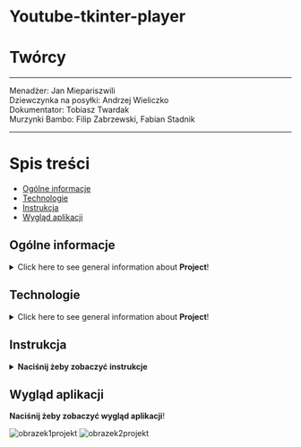 # Youtube-tkinter-player

# Twórcy
--------------------------------------------------

Menadżer: Jan Miepariszwili<br>
Dziewczynka na posyłki: Andrzej Wieliczko <br>
Dokumentator: Tobiasz Twardak <br>
Murzynki Bambo: Filip Zabrzewski, Fabian Stadnik

---------------------------------------------------



# Spis treści
* [Ogólne informacje](#ogólne-informacje)
* [Technologie](#technologie)
* [Instrukcja](#instrukcja)
* [Wygląd aplikacji](#wygląd-aplikacji)




## Ogólne informacje
<details>
<summary>Click here to see general information about <b>Project</b>!</summary>
Program  służy do wyszukiwania filmików na youtubie i pobierania ich.
</details>

## Technologie
<details>
<summary>Click here to see general information about <b>Project</b>!</summary>
<b>Lorem ipsum</b>. Lorem ipsumLorem ipsumLorem ipsumLorem ipsumLorem
ipsumLorem ipsumLorem ipsumLorem ipsumLorem ipsumLorem ipsumLorem ipsumLorem
</details>


## Instrukcja
<details>
<summary><b>Naciśnij żeby zobaczyć instrukcje</b> </summary>
<b>1</b>. Komendy potrzebne do pobrania odpowienich bibliotek: <br>
    - pip install requests <br>
    - pip install yt-dlp<br>
    - pip install tkinter<br> <br>
<b>2</b>. Uruchom plik GUI2.py<br> <br>
<b>3</b>. Wpisz w polu wyszukiwania nazwę filmu który cię interesuje. Po naciśnięciu wybranego wyniku link do tego filmu skopiuje się do schowka.<br> <br>
<b>4</b>. Następnie naciśnij na przycisk open downloader, wklej link w odpowiednim oknie, wpisz format w oknie obok(działa tylko mp4) i  naciśnij przycisk download <br> <br>
<b>5</b>. Film zostanie pobrany w folderze z plikami aplikacji 
</details>


## Wygląd aplikacji
**Naciśnij żeby zobaczyć wygląd aplikacji**!

![obrazek1projekt](https://github.com/user-attachments/assets/2827340b-8d02-431c-831f-970609c2c7bf)
![obrazek2projekt](https://github.com/user-attachments/assets/12818923-eb28-4b70-ae22-dbe9cb23cda2)
